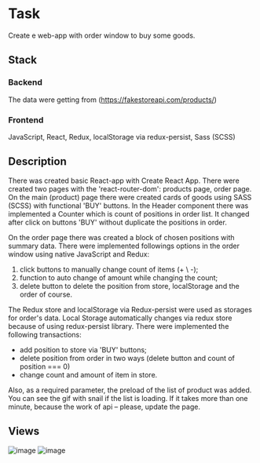 # Task
Create e web-app with order window to buy some goods.

## Stack
### Backend
The data were getting from (https://fakestoreapi.com/products/)
### Frontend
JavaScript, React, Redux, localStorage via redux-persist, Sass (SCSS)

## Description
There was created basic React-app with Create React App. There were created two pages with the 'react-router-dom': products page, order page.
On the main (product) page there were created cards of goods using SASS (SCSS) with functional 'BUY' buttons.
In the Header component there was implemented a Counter which is count of positions in order list. It changed after click on buttons 'BUY' without duplicate the positions in order.

On the order page there was created a block of chosen positions with summary data. There were implemented followings options in the order window using native JavaScript and Redux:
1.	click buttons to manually change count of items (+ \ -);
2.	function to auto change of amount while changing the count;
3.	delete button to delete the position from store, localStorage and the order of course.

The Redux store and localStorage via Redux-persist were used as storages for order's data. Local Storage automatically changes via redux store because of using redux-persist library. There were implemented the following transactions:
-	add position to store via 'BUY' buttons;
-	delete position from order in two ways (delete button and count of position === 0)
-	change count and amount of item in store.

Also, as a required parameter, the preload of the list of product was added. You can see the gif with snail if the list is loading. If it takes more than one minute, because the work of api – please, update the page.

## Views

![image](https://user-images.githubusercontent.com/46706194/148768179-8dc92f1a-979c-4325-8b71-18780b46c976.png)
![image](https://user-images.githubusercontent.com/46706194/148299119-2ef45ca8-57a1-4a42-a7bf-00d976696880.png)


